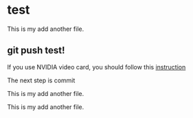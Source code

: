 # test
This is my add another file.



## git push test!

If you use NVIDIA video card, you should follow this [instruction]()

The next step is commit


This is my add another file.

This is my add another file.
